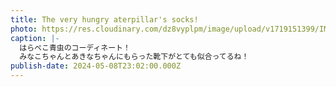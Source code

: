 ```yaml
---
title: The very hungry aterpillar's socks!
photo: https://res.cloudinary.com/dz8vyplpm/image/upload/v1719151399/IMG_9764_p34j6z.jpg
caption: |-
  はらぺこ青虫のコーディネート！
  みなこちゃんとあきなちゃんにもらった靴下がとても似合ってるね！
publish-date: 2024-05-08T23:02:00.000Z
---
```

